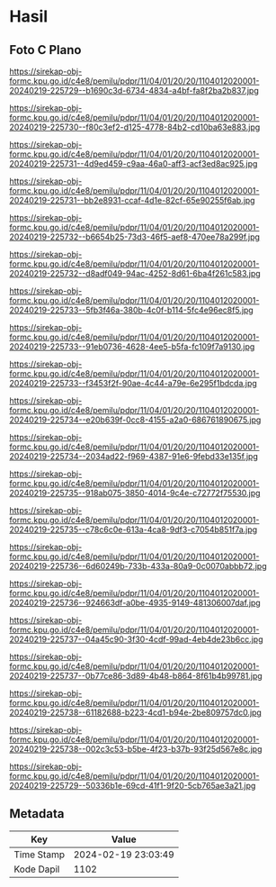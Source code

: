 # Hasil

## Foto C Plano

https://sirekap-obj-formc.kpu.go.id/c4e8/pemilu/pdpr/11/04/01/20/20/1104012020001-20240219-225729--b1690c3d-6734-4834-a4bf-fa8f2ba2b837.jpg

https://sirekap-obj-formc.kpu.go.id/c4e8/pemilu/pdpr/11/04/01/20/20/1104012020001-20240219-225730--f80c3ef2-d125-4778-84b2-cd10ba63e883.jpg

https://sirekap-obj-formc.kpu.go.id/c4e8/pemilu/pdpr/11/04/01/20/20/1104012020001-20240219-225731--4d9ed459-c9aa-46a0-aff3-acf3ed8ac925.jpg

https://sirekap-obj-formc.kpu.go.id/c4e8/pemilu/pdpr/11/04/01/20/20/1104012020001-20240219-225731--bb2e8931-ccaf-4d1e-82cf-65e90255f6ab.jpg

https://sirekap-obj-formc.kpu.go.id/c4e8/pemilu/pdpr/11/04/01/20/20/1104012020001-20240219-225732--b6654b25-73d3-46f5-aef8-470ee78a299f.jpg

https://sirekap-obj-formc.kpu.go.id/c4e8/pemilu/pdpr/11/04/01/20/20/1104012020001-20240219-225732--d8adf049-94ac-4252-8d61-6ba4f261c583.jpg

https://sirekap-obj-formc.kpu.go.id/c4e8/pemilu/pdpr/11/04/01/20/20/1104012020001-20240219-225733--5fb3f46a-380b-4c0f-b114-5fc4e96ec8f5.jpg

https://sirekap-obj-formc.kpu.go.id/c4e8/pemilu/pdpr/11/04/01/20/20/1104012020001-20240219-225733--91eb0736-4628-4ee5-b5fa-fc109f7a9130.jpg

https://sirekap-obj-formc.kpu.go.id/c4e8/pemilu/pdpr/11/04/01/20/20/1104012020001-20240219-225733--f3453f2f-90ae-4c44-a79e-6e295f1bdcda.jpg

https://sirekap-obj-formc.kpu.go.id/c4e8/pemilu/pdpr/11/04/01/20/20/1104012020001-20240219-225734--e20b639f-0cc8-4155-a2a0-686761890675.jpg

https://sirekap-obj-formc.kpu.go.id/c4e8/pemilu/pdpr/11/04/01/20/20/1104012020001-20240219-225734--2034ad22-f969-4387-91e6-9febd33e135f.jpg

https://sirekap-obj-formc.kpu.go.id/c4e8/pemilu/pdpr/11/04/01/20/20/1104012020001-20240219-225735--918ab075-3850-4014-9c4e-c72772f75530.jpg

https://sirekap-obj-formc.kpu.go.id/c4e8/pemilu/pdpr/11/04/01/20/20/1104012020001-20240219-225735--c78c6c0e-613a-4ca8-9df3-c7054b851f7a.jpg

https://sirekap-obj-formc.kpu.go.id/c4e8/pemilu/pdpr/11/04/01/20/20/1104012020001-20240219-225736--6d60249b-733b-433a-80a9-0c0070abbb72.jpg

https://sirekap-obj-formc.kpu.go.id/c4e8/pemilu/pdpr/11/04/01/20/20/1104012020001-20240219-225736--924663df-a0be-4935-9149-481306007daf.jpg

https://sirekap-obj-formc.kpu.go.id/c4e8/pemilu/pdpr/11/04/01/20/20/1104012020001-20240219-225737--04a45c90-3f30-4cdf-99ad-4eb4de23b6cc.jpg

https://sirekap-obj-formc.kpu.go.id/c4e8/pemilu/pdpr/11/04/01/20/20/1104012020001-20240219-225737--0b77ce86-3d89-4b48-b864-8f61b4b99781.jpg

https://sirekap-obj-formc.kpu.go.id/c4e8/pemilu/pdpr/11/04/01/20/20/1104012020001-20240219-225738--61182688-b223-4cd1-b94e-2be809757dc0.jpg

https://sirekap-obj-formc.kpu.go.id/c4e8/pemilu/pdpr/11/04/01/20/20/1104012020001-20240219-225738--002c3c53-b5be-4f23-b37b-93f25d567e8c.jpg

https://sirekap-obj-formc.kpu.go.id/c4e8/pemilu/pdpr/11/04/01/20/20/1104012020001-20240219-225729--50336b1e-69cd-41f1-9f20-5cb765ae3a21.jpg


## Metadata

| Key        | Value               |
| ---------- | ------------------- |
| Time Stamp | 2024-02-19 23:03:49 |
| Kode Dapil | 1102                |



